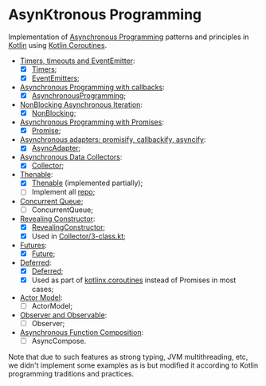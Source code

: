 # AsynKtronous Programming

Implementation of [Asynchronous Programming](https://github.com/HowProgrammingWorks/Index/blob/master/Courses/Asynchronous.md) patterns and principles in [Kotlin](https://github.com/JetBrains/kotlin) using [Kotlin Coroutines](https://github.com/Kotlin/kotlinx.coroutines).

- [Timers, timeouts and EventEmitter](https://youtu.be/LK2jveAnRNg):
    - [x] [Timers](src/main/kotlin/Timers);
    - [x] [EventEmitters](src/main/kotlin/EventEmitter);
- [Asynchronous Programming with callbacks](https://youtu.be/z8Hg6zgi3yQ):
    - [x] [AsynchronousProgramming](src/main/kotlin/AsynchronousProgramming);
- [NonBlocking Asynchronous Iteration](https://youtu.be/wYA2cIRYLoA):
    - [x] [NonBlocking](src/main/kotlin/NonBlocking);
- [Asynchronous Programming with Promises](https://youtu.be/RMl4r6s1Y8M):
    - [x] [Promise](src/main/kotlin/Promise);
- [Asynchronous adapters: promisify, callbackify, asyncify](https://youtu.be/76k6_YkYRmU):
    - [x] [AsyncAdapter](src/main/kotlin/AsyncAdapter);
- [Asynchronous Data Collectors](https://youtu.be/tgodt1JL6II):
    - [x] [Collector](src/main/kotlin/Collector);
- [Thenable](https://youtu.be/DXp__1VNIvI):
    - [x] [Thenable](src/main/kotlin/Promise/a-thenable.kt) (implemented partially);
    - [ ] Implement all [repo](https://github.com/HowProgrammingWorks/Thenable);
- [Concurrent Queue](https://youtu.be/Lg46AH8wFvg);
    - [ ] ConcurrentQueue;
- [Revealing Constructor](https://youtu.be/leR5sXRkuJI):
    - [x] [RevealingConstructor](src/main/kotlin/RevealingConstructor);
    - [x] Used in [Collector/3-class.kt](src/main/kotlin/Collector/3-class.kt);
- [Futures](https://youtu.be/22ONv3AGXdk):
    - [x] [Future](src/main/kotlin/Future);
- [Deferred](https://youtu.be/a2fVA1o-ovM):
    - [x] [Deferred](src/main/kotlin/Deferred);
    - [x] Used as part of [kotlinx.coroutines](https://github.com/Kotlin/kotlinx.coroutines) instead of Promises in most cases;
- [Actor Model](https://youtu.be/xp5MVKEqxY4):
    - [ ] ActorModel;
- [Observer and Observable](https://youtu.be/_bFXuLcXoXg):
    - [ ] Observer;
- [Asynchronous Function Composition](https://youtu.be/3ZCrMlMpOrM):
    - [ ] AsyncCompose.

Note that due to such features as strong typing, JVM multithreading, etc, we didn't implement some examples as is but modified it according to Kotlin programming traditions and practices.
